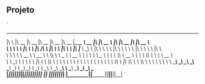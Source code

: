 ## Projeto
`
 ___       ________  ________  ________  ________  ________  _________  ________  ___  ________             ___  ________  ___  ________     
|\  \     |\   __  \|\   __  \|\   __  \|\   __  \|\   __  \|\___   ___\\   __  \|\  \|\   __  \           |\  \|\   __  \|\  \|\   __  \    
\ \  \    \ \  \|\  \ \  \|\ /\ \  \|\  \ \  \|\  \ \  \|\  \|___ \  \_\ \  \|\  \ \  \ \  \|\  \          \ \  \ \  \|\  \ \  \ \  \|\  \   
 \ \  \    \ \   __  \ \   __  \ \  \\\  \ \   _  _\ \   __  \   \ \  \ \ \   _  _\ \  \ \  \\\  \       __ \ \  \ \  \\\  \ \  \ \   __  \  
  \ \  \____\ \  \ \  \ \  \|\  \ \  \\\  \ \  \\  \\ \  \ \  \   \ \  \ \ \  \\  \\ \  \ \  \\\  \     |\  \\_\  \ \  \\\  \ \  \ \  \ \  \ 
   \ \_______\ \__\ \__\ \_______\ \_______\ \__\\ _\\ \__\ \__\   \ \__\ \ \__\\ _\\ \__\ \_______\    \ \________\ \_______\ \__\ \__\ \__\
    \|_______|\|__|\|__|\|_______|\|_______|\|__|\|__|\|__|\|__|    \|__|  \|__|\|__|\|__|\|_______|     \|________|\|_______|\|__|\|__|\|__|
`